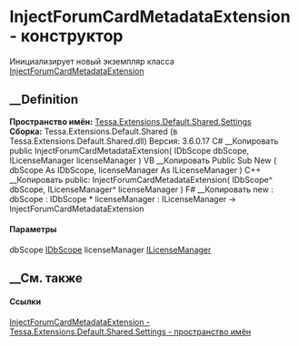 # InjectForumCardMetadataExtension - конструктор
Инициализирует новый экземпляр класса
[InjectForumCardMetadataExtension](T_Tessa_Extensions_Default_Shared_Settings_InjectForumCardMetadataExtension.htm)
##  __Definition
 **Пространство имён:**
[Tessa.Extensions.Default.Shared.Settings](N_Tessa_Extensions_Default_Shared_Settings.htm)  
 **Сборка:** Tessa.Extensions.Default.Shared (в
Tessa.Extensions.Default.Shared.dll) Версия: 3.6.0.17
C# __Копировать
     public InjectForumCardMetadataExtension(
    	IDbScope dbScope,
    	ILicenseManager licenseManager
    )
VB __Копировать
     Public Sub New ( 
    	dbScope As IDbScope,
    	licenseManager As ILicenseManager
    )
C++ __Копировать
     public:
    InjectForumCardMetadataExtension(
    	IDbScope^ dbScope, 
    	ILicenseManager^ licenseManager
    )
F# __Копировать
     new : 
            dbScope : IDbScope * 
            licenseManager : ILicenseManager -> InjectForumCardMetadataExtension
#### Параметры
dbScope [IDbScope](T_Tessa_Platform_Data_IDbScope.htm)
licenseManager
[ILicenseManager](T_Tessa_Platform_Licensing_ILicenseManager.htm)
## __См. также
#### Ссылки
[InjectForumCardMetadataExtension -
](T_Tessa_Extensions_Default_Shared_Settings_InjectForumCardMetadataExtension.htm)
[Tessa.Extensions.Default.Shared.Settings - пространство
имён](N_Tessa_Extensions_Default_Shared_Settings.htm)
